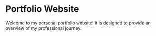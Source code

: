 # Portfolio Website

Welcome to my personal portfolio website! It is designed to provide an overview of my professional journey.

